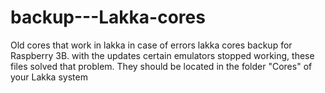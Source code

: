 # backup---Lakka-cores
Old cores that work in lakka in case of errors
lakka cores backup for Raspberry 3B.
with the updates certain emulators stopped working, these files solved that problem. 
They should be located in the folder "Cores" of your Lakka system
